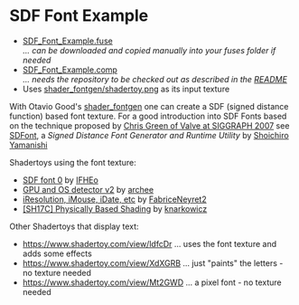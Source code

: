 # SDF Font Example

- [SDF_Font_Example.fuse](SDF_Font_Example.fuse) <br />*... can be downloaded and copied manually into your fuses folder if needed*
- [SDF_Font_Example.comp](../../Comp/nmbr73/SDF_Font_Example.comp) <br />*... needs the repository to be checked out as described in the [README](../../README.md)*
- Uses [shader_fontgen/shadertoy.png](../../../Data/Font/shader_fontgen/shadertoy.png) as its input texture

With Otavio Good's [shader_fontgen](https://github.com/otaviogood/shader_fontgen) one can create a SDF (signed distance function) based font texture. For a good introduction into SDF Fonts based on the technique proposed by [Chris Green of Valve at SIGGRAPH 2007](https://steamcdn-a.akamaihd.net/apps/valve/2007/SIGGRAPH2007_AlphaTestedMagnification.pdf) see [SDFont](https://github.com/ShoYamanishi/SDFont), a *Signed Distance Font Generator and Runtime Utility* by [Shoichiro Yamanishi](https://github.com/ShoYamanishi)


Shadertoys using the font texture:
- [SDF font 0](https://www.shadertoy.com/view/NtG3Dd) by [IFHEo](https://www.shadertoy.com/user/IFHEo)
- [GPU and OS detector v2](https://www.shadertoy.com/view/7ssyzr) by [archee](https://www.shadertoy.com/user/archee)
- [iResolution, iMouse, iDate, etc](https://www.shadertoy.com/view/llySRh) by [FabriceNeyret2](https://www.shadertoy.com/user/FabriceNeyret2)
- [\[SH17C\] Physically Based Shading](https://www.shadertoy.com/view/4sSfzK) by [knarkowicz](https://www.shadertoy.com/user/knarkowicz)

Other Shadertoys that display text:
- https://www.shadertoy.com/view/ldfcDr ... uses the font texture and adds some effects
- https://www.shadertoy.com/view/XdXGRB ... just "paints" the letters - no texture needed
- https://www.shadertoy.com/view/Mt2GWD ... a pixel font - no texture needed
